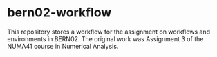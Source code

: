 # bern02-workflow
This repository stores a workflow for the assignment on workflows and environments in BERN02. The original work was Assignment 3 of the NUMA41 course in Numerical Analysis.
